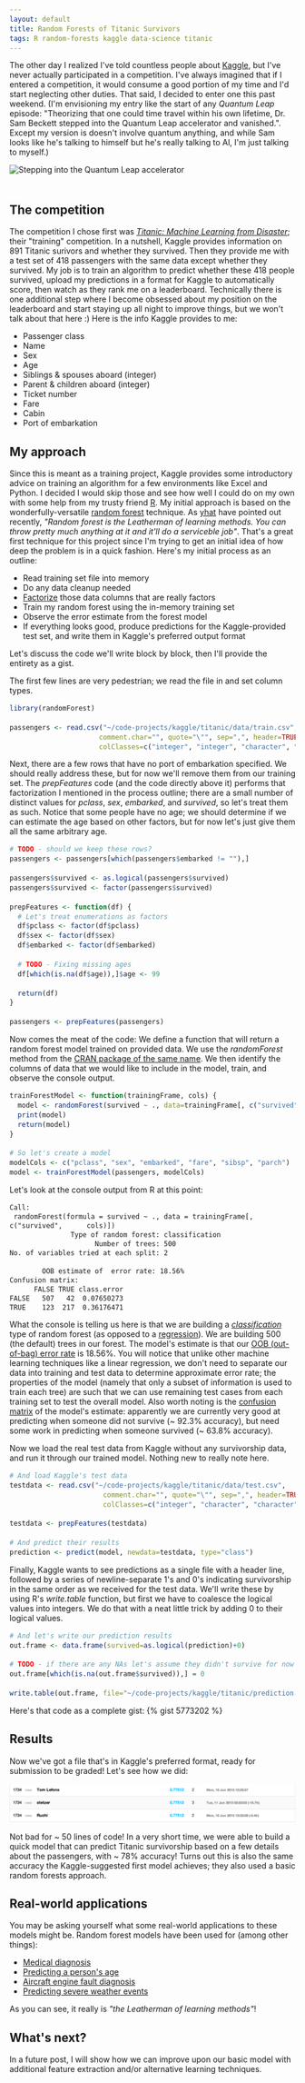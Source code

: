 ```yaml
---
layout: default
title: Random Forests of Titanic Survivors
tags: R random-forests kaggle data-science titanic
---
```


The other day I realized I've told countless people about [Kaggle](http://www.kaggle.com/), but I've never actually participated in a competition.  I've always imagined that if I entered a competition, it would consume a good portion of my time and I'd start neglecting other duties.  That said, I decided to enter one this past weekend.  (I'm envisioning my entry like the start of any _Quantum Leap_ episode: "Theorizing that one could time travel within his own lifetime, Dr. Sam Beckett stepped into the Quantum Leap accelerator and vanished.".  Except my version is doesn't involve quantum anything, and while Sam looks like he's talking to himself but he's really talking to Al, I'm just talking to myself.)

<div class="text-center">
  <img src="http://www.staffingdaily.com/wp-content/uploads/2013/04/full-quantum-leap-screenshot.jpg" alt="Stepping into the Quantum Leap accelerator" style="width: 300px; margin-bottom: 20px;"/>
</div>

## The competition

The competition I chose first was _[Titanic: Machine Learning from Disaster](https://www.kaggle.com/c/titanic-gettingStarted)_; their "training" competition.  In a nutshell, Kaggle provides information on 891 Titanic surivors and whether they survived.  Then they provide me with a test set of 418 passengers with the same data except whether they survived.  My job is to train an algorithm to predict whether these 418 people survived, upload my predictions in a format for Kaggle to automatically score, then watch as they rank me on a leaderboard.  Technically there is one additional step where I become obsessed about my position on the leaderboard and start staying up all night to improve things, but we won't talk about that here :)  Here is the info Kaggle provides to me:

* Passenger class
* Name
* Sex
* Age
* Siblings & spouses aboard (integer)
* Parent & children aboard (integer)
* Ticket number
* Fare
* Cabin
* Port of embarkation

## My approach

Since this is meant as a training project, Kaggle provides some introductory advice on training an algorithm for a few environments like Excel and Python.  I decided I would skip those and see how well I could do on my own with some help from my trusty friend [R](http://www.r-project.org/).  My initial approach is based on the wonderfully-versatile [random forest](http://en.wikipedia.org/wiki/Random_forest) technique.  As [yhat](http://blog.yhathq.com/posts/random-forests-in-python.html) have pointed out recently, _"Random forest is the Leatherman of learning methods.  You can throw pretty much anything at it and it'll do a serviceble job"_.  That's a great first technique for this project since I'm trying to get an initial idea of how deep the problem is in a quick fashion.  Here's my initial process as an outline:

* Read training set file into memory
* Do any data cleanup needed
* [Factorize](http://www.stat.berkeley.edu/classes/s133/factors.html) those data columns that are really factors
* Train my random forest using the in-memory training set
* Observe the error estimate from the forest model
* If everything looks good, produce predictions for the Kaggle-provided test set, and write them in Kaggle's preferred output format

Let's discuss the code we'll write block by block, then I'll provide the entirety as a gist.

The first few lines are very pedestrian; we read the file in and set column types.

``` r
library(randomForest)
 
passengers <- read.csv("~/code-projects/kaggle/titanic/data/train.csv",
                      comment.char="", quote="\"", sep=",", header=TRUE, stringsAsFactors=FALSE,
                      colClasses=c("integer", "integer", "character", "character", "numeric", "integer", "integer", "character", "numeric", "character", "character"))
```


Next, there are a few rows that have no port of embarkation specified.  We should really address these, but for now we'll remove them from our training set.  The _prepFeatures_ code (and the code directly above it) performs that factorization I mentioned in the process outline; there are a small number of distinct values for _pclass_, _sex_, _embarked_, and _survived_, so let's treat them as such.  Notice that some people have no age; we should determine if we can estimate the age based on other factors, but for now let's just give them all the same arbitrary age.

``` r
# TODO - should we keep these rows?
passengers <- passengers[which(passengers$embarked != ""),]
 
passengers$survived <- as.logical(passengers$survived)
passengers$survived <- factor(passengers$survived)
 
prepFeatures <- function(df) {
  # Let's treat enumerations as factors
  df$pclass <- factor(df$pclass)
  df$sex <- factor(df$sex)
  df$embarked <- factor(df$embarked)
  
  # TODO - Fixing missing ages
  df[which(is.na(df$age)),]$age <- 99
  
  return(df)
}

passengers <- prepFeatures(passengers)
```


Now comes the meat of the code:  We define a function that will return a random forest model trained on provided data.  We use the _randomForest_ method from the [CRAN package of the same name](http://cran.r-project.org/web/packages/randomForest/index.html).  We then identify the columns of data that we would like to include in the model, train, and observe the console output.

``` r
trainForestModel <- function(trainingFrame, cols) {
  model <- randomForest(survived ~ ., data=trainingFrame[, c("survived", cols)])
  print(model)
  return(model)
}
 
# So let's create a model
modelCols <- c("pclass", "sex", "embarked", "fare", "sibsp", "parch")
model <- trainForestModel(passengers, modelCols)
```

Let's look at the console output from R at this point:

```
Call:
 randomForest(formula = survived ~ ., data = trainingFrame[, c("survived",      cols)]) 
               Type of random forest: classification
                     Number of trees: 500
No. of variables tried at each split: 2

        OOB estimate of  error rate: 18.56%
Confusion matrix:
      FALSE TRUE class.error
FALSE   507   42  0.07650273
TRUE    123  217  0.36176471
```

What the console is telling us here is that we are building a _[classification](http://en.wikipedia.org/wiki/Statistical_classification)_ type of random forest (as opposed to a [regression](http://en.wikipedia.org/wiki/Regression_analysis)).  We are building 500 (the default) trees in our forest.  The model's estimate is that our [OOB (out-of-bag) error rate](http://www.stat.berkeley.edu/~breiman/RandomForests/cc_home.htm#ooberr) is 18.56%.  You will notice that unlike other machine learning techniques like a linear regression, we don't need to separate our data into training and test data to determine approximate error rate; the properties of the model (namely that only a subset of information is used to train each tree) are such that we can use remaining test cases from each training set to test the overall model.  Also worth noting is the [confusion matrix](http://en.wikipedia.org/wiki/Confusion_matrix) of the model's estimate: apparently we are currently very good at predicting when someone did not survive (~ 92.3% accuracy), but need some work in predicting when someone survived (~ 63.8% accuracy).

Now we load the real test data from Kaggle without any survivorship data, and run it through our trained model.  Nothing new to really note here.

``` r
# And load Kaggle's test data
testdata <- read.csv("~/code-projects/kaggle/titanic/data/test.csv",
                       comment.char="", quote="\"", sep=",", header=TRUE, stringsAsFactors=FALSE,
                       colClasses=c("integer", "character", "character", "numeric", "integer", "integer", "character", "numeric", "character", "character"))
 
testdata <- prepFeatures(testdata)
 
# And predict their results
prediction <- predict(model, newdata=testdata, type="class")
```

Finally, Kaggle wants to see predictions as a single file with a header line, followed by a series of newline-separate 1's and 0's indicating survivorship in the same order as we received for the test data.  We'll write these by using R's _write.table_ function, but first we have to coalesce the logical values into integers.  We do that with a neat little trick by adding 0 to their logical values.

``` r
# And let's write our prediction results
out.frame <- data.frame(survived=as.logical(prediction)+0)
 
# TODO - if there are any NAs let's assume they didn't survive for now
out.frame[which(is.na(out.frame$survived)),] = 0
 
write.table(out.frame, file="~/code-projects/kaggle/titanic/prediction.tsv", sep=",", quote=FALSE, col.names=TRUE, row.names=FALSE)
```

Here's that code as a complete gist:
{% gist 5773202 %}

## Results

Now we've got a file that's in Kaggle's preferred format, ready for submission to be graded!  Let's see how we did:

![Kaggle Titanic Leaderboard Snippet](/images/2013-06-14-random-forests-of-titanic-survivors/kaggle-titanic-leaderboard.png)

Not bad for ~ 50 lines of code!  In a very short time, we were able to build a quick model that can predict Titanic survivorship based on a few details about the passengers, with ~ 78% accuracy!  Turns out this is also the same accuracy the Kaggle-suggested first model achieves; they also used a basic random forests approach.

## Real-world applications

You may be asking yourself what some real-world applications to these models might be.  Random forest models have been used for (among other things):

* [Medical diagnosis](http://www.ncbi.nlm.nih.gov/pmc/articles/PMC2648734/)
* [Predicting a person's age](http://www.dabi.temple.edu/~hbling/publication/MontilloL09icip.pdf)
* [Aircraft engine fault diagnosis](http://ieeexplore.ieee.org/xpl/articleDetails.jsp?reload=true&arnumber=4281698)
* [Predicting severe weather events](http://onlinelibrary.wiley.com/doi/10.1002/sam.10128/abstract)

As you can see, it really is _"the Leatherman of learning methods"_!

## What's next?

In a future post, I will show how we can improve upon our basic model with additional feature extraction and/or alternative learning techniques.
